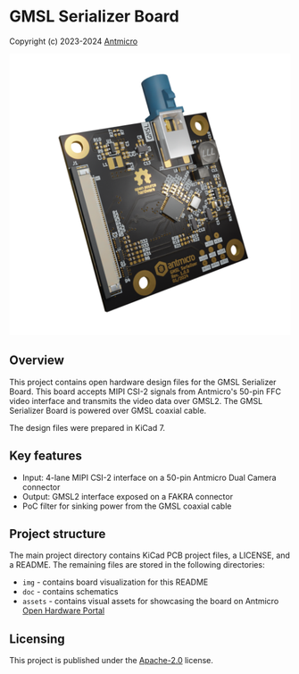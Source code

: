 # GMSL Serializer Board

Copyright (c) 2023-2024 [Antmicro](https://www.antmicro.com)

![](img/gmsl-serializer-visualization.png)

## Overview

This project contains open hardware design files for the GMSL Serializer Board.
This board accepts MIPI CSI-2 signals from Antmicro's 50-pin FFC video interface and transmits the video data over GMSL2.
The GMSL Serializer Board is powered over GMSL coaxial cable.

The design files were prepared in KiCad 7.

## Key features

* Input: 4-lane MIPI CSI-2 interface on a 50-pin Antmicro Dual Camera connector
* Output: GMSL2 interface exposed on a FAKRA connector
* PoC filter for sinking power from the GMSL coaxial cable

## Project structure

The main project directory contains KiCad PCB project files, a LICENSE, and a README.
The remaining files are stored in the following directories:

* `img` - contains board visualization for this README
* `doc` - contains schematics
* `assets` - contains visual assets for showcasing the board on Antmicro [Open Hardware Portal](https://openhardware.antmicro.com)

## Licensing

This project is published under the [Apache-2.0](LICENSE) license.
